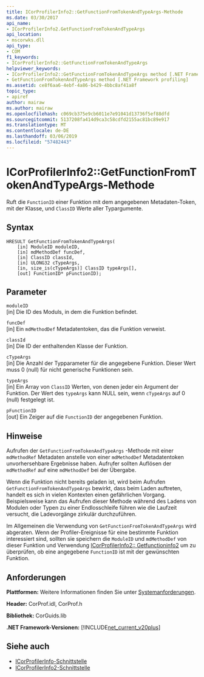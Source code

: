 ```yaml
---
title: ICorProfilerInfo2::GetFunctionFromTokenAndTypeArgs-Methode
ms.date: 03/30/2017
api_name:
- ICorProfilerInfo2.GetFunctionFromTokenAndTypeArgs
api_location:
- mscorwks.dll
api_type:
- COM
f1_keywords:
- ICorProfilerInfo2::GetFunctionFromTokenAndTypeArgs
helpviewer_keywords:
- ICorProfilerInfo2::GetFunctionFromTokenAndTypeArgs method [.NET Framework profiling]
- GetFunctionFromTokenAndTypeArgs method [.NET Framework profiling]
ms.assetid: ce8f6aa6-4ebf-4a86-b429-4bbc8af41a8f
topic_type:
- apiref
author: mairaw
ms.author: mairaw
ms.openlocfilehash: c069cb375e9cb6011e7e91041d13736f5ef88dfd
ms.sourcegitcommit: 5137208fa414d9ca3c58cdfd2155ac81bc89e917
ms.translationtype: MT
ms.contentlocale: de-DE
ms.lasthandoff: 03/06/2019
ms.locfileid: "57482443"
---
```

# <a name="icorprofilerinfo2getfunctionfromtokenandtypeargs-method"></a>ICorProfilerInfo2::GetFunctionFromTokenAndTypeArgs-Methode
Ruft die `FunctionID` einer Funktion mit dem angegebenen Metadaten-Token, mit der Klasse, und `ClassID` Werte aller Typargumente.  
  
## <a name="syntax"></a>Syntax  
  
```  
HRESULT GetFunctionFromTokenAndTypeArgs(  
    [in] ModuleID moduleID,  
    [in] mdMethodDef funcDef,  
    [in] ClassID classId,  
    [in] ULONG32 cTypeArgs,  
    [in, size_is(cTypeArgs)] ClassID typeArgs[],  
    [out] FunctionID* pFunctionID);  
```  
  
## <a name="parameters"></a>Parameter  
 `moduleID`  
 [in] Die ID des Moduls, in dem die Funktion befindet.  
  
 `funcDef`  
 [in] Ein `mdMethodDef` Metadatentoken, das die Funktion verweist.  
  
 `classId`  
 [in] Die ID der enthaltenden Klasse der Funktion.  
  
 `cTypeArgs`  
 [in] Die Anzahl der Typparameter für die angegebene Funktion. Dieser Wert muss 0 (null) für nicht generische Funktionen sein.  
  
 `typeArgs`  
 [in] Ein Array von `ClassID` Werten, von denen jeder ein Argument der Funktion. Der Wert des `typeArgs` kann NULL sein, wenn `cTypeArgs` auf 0 (null) festgelegt ist.  
  
 `pFunctionID`  
 [out] Ein Zeiger auf die `FunctionID` der angegebenen Funktion.  
  
## <a name="remarks"></a>Hinweise  
 Aufrufen der `GetFunctionFromTokenAndTypeArgs` -Methode mit einer `mdMethodRef` Metadaten anstelle von einer `mdMethodDef` Metadatentoken unvorhersehbare Ergebnisse haben. Aufrufer sollten Auflösen der `mdMethodRef` auf eine `mdMethodDef` bei der Übergabe.  
  
 Wenn die Funktion nicht bereits geladen ist, wird beim Aufrufen `GetFunctionFromTokenAndTypeArgs` bewirkt, dass beim Laden auftreten, handelt es sich in vielen Kontexten einen gefährlichen Vorgang. Beispielsweise kann das Aufrufen dieser Methode während des Ladens von Modulen oder Typen zu einer Endlosschleife führen wie die Laufzeit versucht, die Ladevorgänge zirkulär durchzuführen.  
  
 Im Allgemeinen die Verwendung von `GetFunctionFromTokenAndTypeArgs` wird abgeraten. Wenn der Profiler-Ereignisse für eine bestimmte Funktion interessiert sind, sollten sie speichern die `ModuleID` und `mdMethodDef` von dieser Funktion und Verwendung [ICorProfilerInfo2:: Getfunctioninfo2](../../../../docs/framework/unmanaged-api/profiling/icorprofilerinfo2-getfunctioninfo2-method.md) um zu überprüfen, ob eine angegebene `FunctionID` ist mit der gewünschten Funktion.  
  
## <a name="requirements"></a>Anforderungen  
 **Plattformen:** Weitere Informationen finden Sie unter [Systemanforderungen](../../../../docs/framework/get-started/system-requirements.md).  
  
 **Header:** CorProf.idl, CorProf.h  
  
 **Bibliothek:** CorGuids.lib  
  
 **.NET Framework-Versionen:** [!INCLUDE[net_current_v20plus](../../../../includes/net-current-v20plus-md.md)]  
  
## <a name="see-also"></a>Siehe auch
- [ICorProfilerInfo-Schnittstelle](../../../../docs/framework/unmanaged-api/profiling/icorprofilerinfo-interface.md)
- [ICorProfilerInfo2-Schnittstelle](../../../../docs/framework/unmanaged-api/profiling/icorprofilerinfo2-interface.md)
